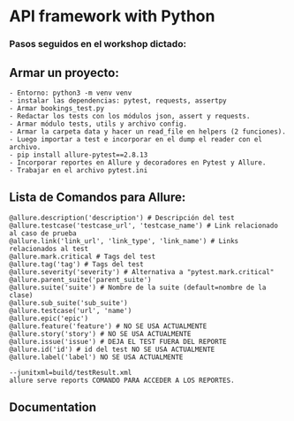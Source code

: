 # API framework with Python
### Pasos seguidos en el workshop dictado:
## Armar un proyecto: 
    - Entorno: python3 -m venv venv 
    - instalar las dependencias: pytest, requests, assertpy
    - Armar bookings_test.py
    - Redactar los tests con los módulos json, assert y requests.
    - Armar módulo tests, utils y archivo config.
    - Armar la carpeta data y hacer un read_file en helpers (2 funciones).
    - Luego importar a test e incorporar en el dump el reader con el archivo.
    - pip install allure-pytest==2.8.13
    - Incorporar reportes en Allure y decoradores en Pytest y Allure.
    - Trabajar en el archivo pytest.ini
## Lista de Comandos para Allure:
    @allure.description('description') # Descripción del test
    @allure.testcase('testcase_url', 'testcase_name') # Link relacionado al caso de prueba
    @allure.link('link_url', 'link_type', 'link_name') # Links relacionados al test
    @allure.mark.critical # Tags del test
    @allure.tag('tag') # Tags del test
    @allure.severity('severity') # Alternativa a "pytest.mark.critical"
    @allure.parent_suite('parent_suite')
    @allure.suite('suite') # Nombre de la suite (default=nombre de la clase)
    @allure.sub_suite('sub_suite')
    @allure.testcase('url', 'name')
    @allure.epic('epic')
    @allure.feature('feature') # NO SE USA ACTUALMENTE
    @allure.story('story') # NO SE USA ACTUALMENTE
    @allure.issue('issue') # DEJA EL TEST FUERA DEL REPORTE
    @allure.id('id') # id del test NO SE USA ACTUALMENTE
    @allure.label('label') NO SE USA ACTUALMENTE

    --junitxml=build/testResult.xml
    allure serve reports COMANDO PARA ACCEDER A LOS REPORTES.


## Documentation
